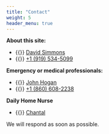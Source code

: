 ```yaml
---
title: "Contact"
weight: 5
header_menu: true
---
```


**About this site:**
- {{<icon class="fa fa-envelope">}}&nbsp;[David Simmons](mailto:davidgs@davidgs.com)
- {{<icon class="fa fa-phone">}}&nbsp;[+1 (919) 534-5099](tel:+19195345099)

**Emergency or medical professionals:**
- {{<icon class="fa fa-envelope">}}&nbsp;[John Hogan](mailto:hoganjf@hotmail.com)
- {{<icon class="fa fa-phone">}}&nbsp;[+1 (860) 608-2238](tel:+18606082238)

**Daily Home Nurse**
- {{<icon class="fa fa-phone">}}&nbsp;[Chantal](tel:+18606082238)

We will respond as soon as possible.